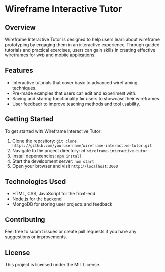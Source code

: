 # Wireframe Interactive Tutor

## Overview
Wireframe Interactive Tutor is designed to help users learn about wireframe prototyping by engaging them in an interactive experience. Through guided tutorials and practical exercises, users can gain skills in creating effective wireframes for web and mobile applications.

## Features
- Interactive tutorials that cover basic to advanced wireframing techniques.
- Pre-made examples that users can edit and experiment with.
- Saving and sharing functionality for users to showcase their wireframes.
- User feedback to improve teaching methods and tool usability.

## Getting Started
To get started with Wireframe Interactive Tutor:
1. Clone the repository: `git clone https://github.com/yourusername/wireframe-interactive-tutor.git`
2. Navigate to the project directory: `cd wireframe-interactive-tutor`
3. Install dependencies: `npm install`
4. Start the development server: `npm start`
5. Open your browser and visit `http://localhost:3000`

## Technologies Used
- HTML, CSS, JavaScript for the front-end
- Node.js for the backend
- MongoDB for storing user projects and feedback

## Contributing
Feel free to submit issues or create pull requests if you have any suggestions or improvements.

## License
This project is licensed under the MIT License.